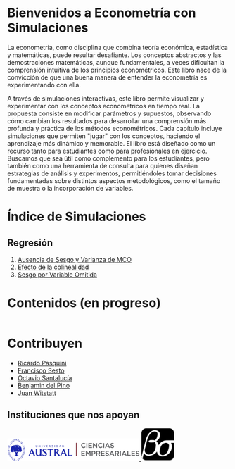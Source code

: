 # Bienvenidos a Econometría con Simulaciones

La econometría, como disciplina que combina teoría económica, estadística y matemáticas, puede resultar desafiante. Los conceptos abstractos y las demostraciones matemáticas, aunque fundamentales, a veces dificultan la comprensión intuitiva de los principios econométricos. Este libro nace de la convicción de que una buena manera de entender la econometría es experimentando con ella.

A través de simulaciones interactivas, este libro permite visualizar y experimentar con los conceptos econométricos en tiempo real. La propuesta consiste en modificar parámetros y supuestos, observando cómo cambian los resultados para desarrollar una comprensión más profunda y práctica de los métodos econométricos. Cada capítulo incluye simulaciones que permiten "jugar" con los conceptos, haciendo el aprendizaje más dinámico y memorable. El libro está diseñado como un recurso tanto para estudiantes como para profesionales en ejercicio. Buscamos que sea útil como complemento para los estudiantes, pero también como una herramienta de consulta para quienes diseñan estrategias de análisis y experimentos, permitiéndoles tomar decisiones fundamentadas sobre distintos aspectos metodológicos, como el tamaño de muestra o la incorporación de variables.   

# Índice de Simulaciones
## Regresión

1. [Ausencia de Sesgo y Varianza de MCO](http://simuecon.com/unbiasedness)
2. [Efecto de la colinealidad](http://simuecon.com/multicollinearity)
3. [Sesgo por Variable Omitida](http://simuecon.com/obv) 


# Contenidos (en progreso)
```{tableofcontents}
```

# Contribuyen

* [Ricardo Pasquini](https://ricardopasquini.com/) 
* [Francisco Sesto](https://github.com/franciscosesto)
* [Octavio Santalucía](https://github.com/OctavioSantalucia)
* [Benjamin del Pino](https://github.com/bendelpino)
* [Juan Witstatt](https://github.com/Juanwittstatt)


## Instituciones que nos apoyan



<a href="https://www.austral.edu.ar/cienciasempresariales/">
<img src="images/logo_empresariales_color.png" alt="Facultad de Ciencias Empresariales, Universidad Austral" style="width: 80%; max-width: 300px;">
</a>
 
<a href="https://betasigma.tech/">
<img src="images/logo_beta_sigma_background.svg" alt="Beta Sigma" style="width: 15%; max-width: 300px;">
</a>


